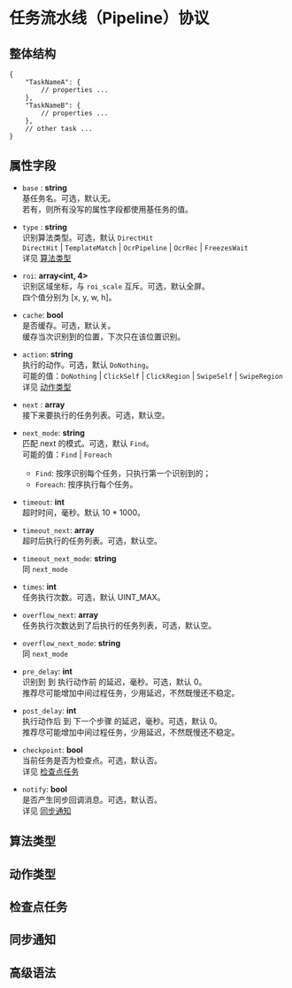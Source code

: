 # 任务流水线（Pipeline）协议

## 整体结构

```jsonc
{
    "TaskNameA": {
        // properties ...
    },
    "TaskNameB": {
        // properties ...
    },
    // other task ...
}
```

## 属性字段

- `base` : **string**  
    基任务名。可选，默认无。  
    若有，则所有没写的属性字段都使用基任务的值。

- `type` : **string**  
    识别算法类型。可选，默认 `DirectHit`  
    `DirectHit` | `TemplateMatch` | `OcrPipeline` | `OcrRec` | `FreezesWait`  
    详见 [算法类型](#算法类型)

- `roi`: **array<int, 4>**  
    识别区域坐标，与 `roi_scale` 互斥。可选，默认全屏。  
    四个值分别为 [x, y, w, h]。

- `cache`: **bool**  
    是否缓存。可选，默认关。  
    缓存当次识别到的位置，下次只在该位置识别。

- `action`: **string**  
    执行的动作。可选，默认 `DoNothing`。  
    可能的值：`DoNothing` | `ClickSelf` | `ClickRegion` | `SwipeSelf` | `SwipeRegion`  
    详见 [动作类型](#动作类型)

- `next` : **array<string>**  
    接下来要执行的任务列表。可选，默认空。

- `next_mode`: **string**  
    匹配 next 的模式。可选，默认 `Find`。  
    可能的值：`Find` | `Foreach`
  - `Find`: 按序识别每个任务，只执行第一个识别到的；
  - `Foreach`: 按序执行每个任务。

- `timeout`: **int**  
    超时时间，毫秒。默认 10 * 1000。  

- `timeout_next`: **array<string>**  
    超时后执行的任务列表。可选，默认空。

- `timeout_next_mode`: **string**  
    同 `next_mode`

- `times`: **int**  
    任务执行次数。可选，默认 UINT_MAX。

- `overflow_next`: **array<string>**  
    任务执行次数达到了后执行的任务列表，可选，默认空。

- `overflow_next_mode`: **string**  
    同 `next_mode`

- `pre_delay`: **int**  
    识别到 到 执行动作前 的延迟，毫秒。可选，默认 0。  
    推荐尽可能增加中间过程任务，少用延迟，不然既慢还不稳定。

- `post_delay`: **int**  
    执行动作后 到 下一个步骤 的延迟，毫秒。可选，默认 0。  
    推荐尽可能增加中间过程任务，少用延迟，不然既慢还不稳定。

- `checkpoint`: **bool**  
    当前任务是否为检查点。可选，默认否。  
    详见 [检查点任务](#检查点任务)

- `notify`: **bool**  
    是否产生同步回调消息。可选，默认否。  
    详见 [同步通知](#同步通知)

## 算法类型

## 动作类型

## 检查点任务

## 同步通知

## 高级语法
